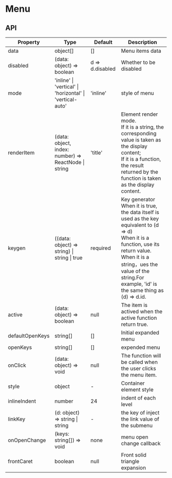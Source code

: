 # Menu

<example />

## API

| Property | Type | Default | Description |
| --- | --- | --- | --- |
| data | object[] | [] | Menu items data |
| disabled | (data: object) => boolean | d => d.disabled | Whether to be disabled |
| mode | 'inline' \| 'vertical' \| 'horizontal' \| 'vertical-auto' | 'inline' | style of menu |
| renderItem | (data: object, index: number) => ReactNode \| string | 'title' | Element render mode. <br />If it is a string, the corresponding value is taken as the display content; <br />If it is a function, the result returned by the function is taken as the display content. |
| keygen | ((data: object) => string) \| string \| true  | required | Key generator<br />When it is true, the data itself is used as the key equivalent to (d => d)<br />When it is a function, use its return value.<br />When it is a string，ues the value of the string.For example, 'id' is the same thing as (d) => d.id. |
| active | (data: object) => boolean | null | The item is actived when the active function return true. |
| defaultOpenKeys | string[] | [] | Initial expanded menu |
| openKeys | string[] | [] | expended menu | 
| onClick | (data: object) => void | null | The function will be called when the user clicks the menu item. |
| style | object | - | Container element style |
| inlineIndent | number | 24 | indent of each level |   
| linkKey | (d: object) => string \| string | - |  the key of inject the link value of the submenu |
| onOpenChange | (keys: string[]) => void | none | menu open change callback |
| frontCaret | boolean | null | Front solid triangle expansion |